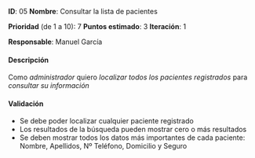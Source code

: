 **ID**: 05
**Nombre**: Consultar la lista de pacientes

**Prioridad** (de 1 a 10): 7
**Puntos estimado**: 3
**Iteración**: 1

**Responsable**: Manuel García

#### Descripción

Como *administrador* quiero *localizar todos los pacientes registrados* para *consultar su información*

#### Validación

* Se debe poder localizar cualquier paciente registrado
* Los resultados de la búsqueda pueden mostrar cero o más resultados
* Se deben mostrar todos los datos más importantes de cada paciente: Nombre, Apellidos, Nº Teléfono, Domicilio y Seguro
